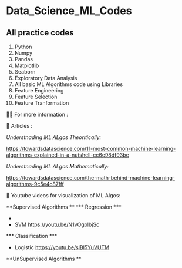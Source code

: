 # Data_Science_ML_Codes
## All practice codes 
1) Python
2) Numpy
3) Pandas
4) Matplotlib
5) Seaborn
6) Exploratory Data Analysis
7) All basic ML Algorithms code using Libraries
8) Feature Engineering
9) Feature Selection
10) Feature Tranformation 



💁‍♀️ For more information :

📜 Articles :

*Understnading ML ALgos Theoritically:*

https://towardsdatascience.com/11-most-common-machine-learning-algorithms-explained-in-a-nutshell-cc6e98df93be

*Understnading ML ALgos Mathematically:*

https://towardsdatascience.com/the-math-behind-machine-learning-algorithms-9c5e4c87fff

🎥 Youtube videos for visualization of ML Algos:

**Supervised Algorithms **
*** Regression ***

-
- SVM https://youtu.be/N1vOgolbjSc

*** Classification ***

- Logistic https://youtu.be/slBI5YuVUTM

**UnSupervised Algorithms **
